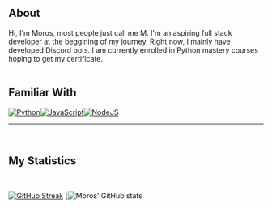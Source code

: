 <div align='left'>

## About
Hi, I'm Moros, most people just call me M. I'm an aspiring full stack developer at the beggining of my journey. Right now, I mainly have developed Discord bots. I am currently enrolled in Python mastery courses hoping to get my certificate. 
<br></br>

## Familiar With
<a href="https://www.python.org"><img alt="Python" title="Python" src="https://user-images.githubusercontent.com/71281300/135535381-0a52924b-d1cb-4848-b041-ee2802e6949e.png"/></a><a href="https://www.javascript.com/"><img alt="JavaScript" title="JavaScript" src="https://user-images.githubusercontent.com/71281300/135536070-56ae4be9-a6ec-4a66-a618-c5ce04ce557e.png"/></a><a href="https://nodejs.org/"><img alt="NodeJS" title="NodeJS" src="https://user-images.githubusercontent.com/71281300/135535935-b222109e-efbc-4d4a-85b7-2a77006546d6.png"/></a>

<hr>
<br>

## My Statistics
<br>

[![GitHub Streak](https://github-readme-streak-stats.herokuapp.com?user=Moros0741&theme=dark)](https://git.io/streak-stats)  [![Moros' GitHub stats](https://github-readme-stats.vercel.app/api?username=Moros0741&count_private=true)


</div>
